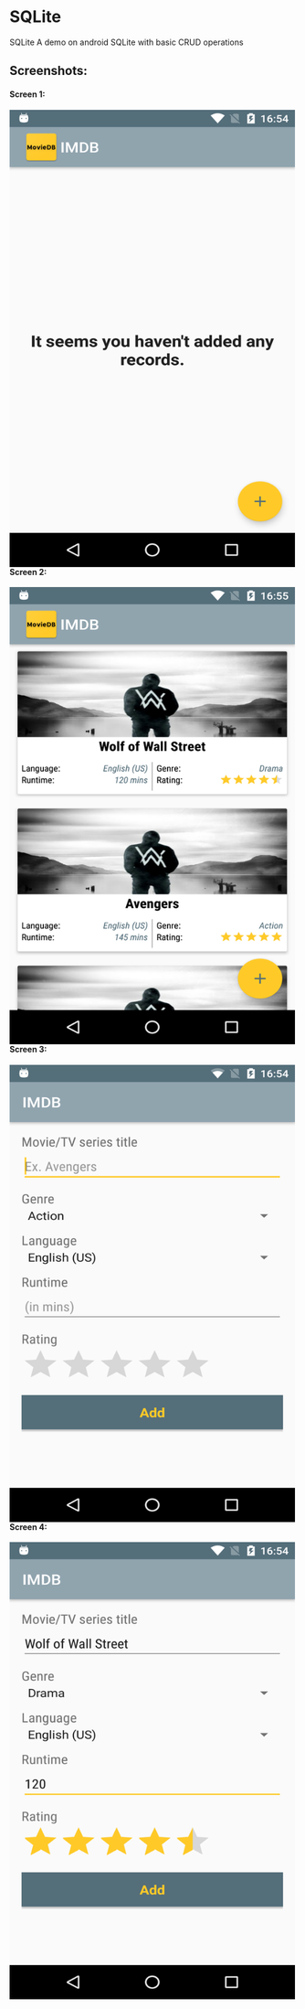 # SQLite
SQLite A demo on android SQLite with basic CRUD operations

## Screenshots:
#### Screen 1:
<a href="url"><img src="https://github.com/santimendon/SQLite/blob/master/screenshots/dashboard_1.png" align="left" height="800" width="500" ></a>


#### Screen 2:
<a href="url"><img src="https://github.com/santimendon/SQLite/blob/master/screenshots/dashboard_2.png" align="left" height="800" width="500" ></a>


#### Screen 3:
<a href="url"><img src="https://github.com/santimendon/SQLite/blob/master/screenshots/record_insertion_1.png" align="left" height="800" width="500" ></a>


#### Screen 4:
<a href="url"><img src="https://github.com/santimendon/SQLite/blob/master/screenshots/record_insertion_2.png" align="left" height="800" width="500" ></a>
